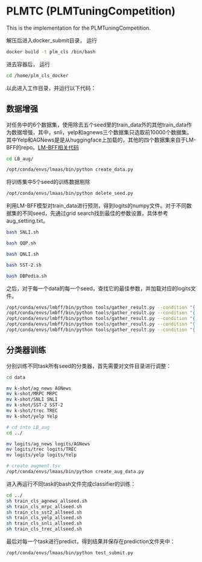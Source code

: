# PLMTC (PLMTuningCompetition)
This is the implementation for the PLMTuningCompetition.


解压后进入docker_submit目录， 运行
```bash
docker build -t plm_cls /bin/bash
```
进去容器后， 运行
```bash
cd /home/plm_cls_docker
```
以此进入工作目录，并运行以下代码：
## 数据增强
对任务中的6个数据集，使用除去五个seed里的train_data外的其他train_data作为数据增强，其中，snli，yelp和agnews三个数据集只选取前10000个数据集。其中Yelp和AGNews是是从huggingface上加载的，其他的四个数据集来自于LM-BFF的repo。[LM-BFF相关代码](https://github.com/princeton-nlp/LM-BFF)<br>
```bash
cd LB_aug/
```
```bash
/opt/conda/envs/lmaas/bin/python create_data.py
```
将训练集中5个seed的训练数据剔除<br>
```bash
/opt/conda/envs/lmaas/bin/python delete_seed.py
```
利用LM-BFF模型对train_data进行预测，得到logits的numpy文件。对于不同数据集的不同seed，先通过grid search找到最佳的参数设置，具体参考aug_setting.txt。
```bash
bash SNLI.sh
```
```bash
bash QQP.sh
```
```bash
bash QNLI.sh
```
```bash
bash SST-2.sh
```
```bash
bash DBPedia.sh
```
之后，对于每一个data的每一个seed，查找它的最佳参数，并加载对应的logits文件。
```bash
/opt/conda/envs/lmbff/bin/python tools/gather_result.py --condition "{'tag': 'exp', 'task_name': 'sst-2', 'few_shot_type': 'prompt-demo'}"
/opt/conda/envs/lmbff/bin/python tools/gather_result.py --condition "{'tag': 'exp', 'task_name': 'snli', 'few_shot_type': 'prompt-demo'}"
/opt/conda/envs/lmbff/bin/python tools/gather_result.py --condition "{'tag': 'exp', 'task_name': 'qnli', 'few_shot_type': 'prompt-demo'}"
/opt/conda/envs/lmbff/bin/python tools/gather_result.py --condition "{'tag': 'exp', 'task_name': 'qqp', 'few_shot_type': 'prompt-demo'}"
/opt/conda/envs/lmbff/bin/python tools/gather_result.py --condition "{'tag': 'exp', 'task_name': 'dbpedia', 'few_shot_type': 'prompt'}"
```
## 分类器训练

分别训练不同task所有seed的分类器，首先需要对文件目录进行调整：

```bash
cd data

mv k-shot/ag_news AGNews
mv k-shot/MRPC MRPC
mv k-shot/SNLI SNLI
mv k-shot/SST-2 SST-2
mv k-shot/trec TREC
mv k-shot/yelp Yelp

# cd into LB_aug
cd ../

mv logits/ag_news logits/AGNews
mv logits/trec logits/TREC
mv logits/yelp logits/Yelp 

# create augment.tsv
/opt/conda/envs/lmaas/bin/python create_aug_data.py  
```

进入再运行不同task的bash文件完成classifier的训练：

```bash
cd ../
sh train_cls_agnews_allseed.sh
sh train_cls_mrpc_allseed.sh
sh train_cls_sst2_allseed.sh
sh train_cls_yelp_allseed.sh
sh train_cls_snli_allseed.sh
sh train_cls_trec_allseed.sh
```

最后对每一个task进行predict，得到结果并保存在prediction文件夹中：
```bash
/opt/conda/envs/lmaas/bin/python test_submit.py
```

